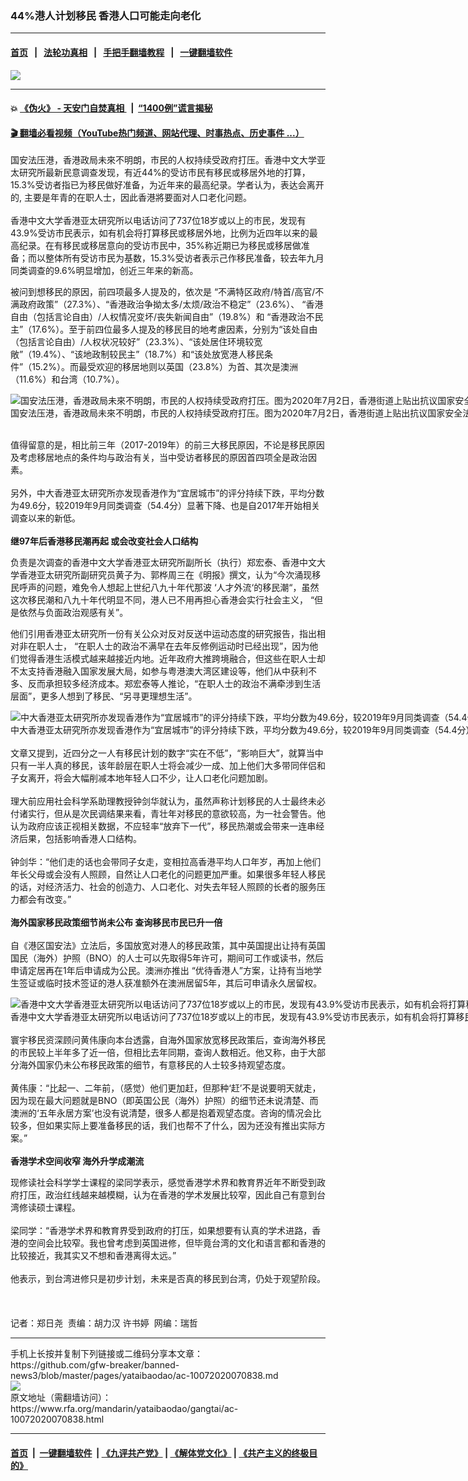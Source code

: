 ### 44%港人计划移民    香港人口可能走向老化
------------------------

#### [首页](https://github.com/gfw-breaker/banned-news3/blob/master/README.md) &nbsp;&nbsp;|&nbsp;&nbsp; [法轮功真相](https://github.com/begood0513/basic/blob/master/README.md)  &nbsp;&nbsp;|&nbsp;&nbsp; [手把手翻墙教程](https://github.com/gfw-breaker/guides/wiki)  &nbsp;&nbsp;|&nbsp;&nbsp; [一键翻墙软件](https://github.com/gfw-breaker/nogfw/blob/master/README.md)  



<div id="headerimg">
 <img alt="  " src="https://www.rfa.org/mandarin/yataibaodao/gangtai/ac-10072020070838.html/hongkong_mand.jpg/@@images/5aefd502-320d-43af-97dd-99aeb8b13c3b.jpeg" title="  "/>
 <div id="headerimgcontents">
  <div id="headerimgcaption">
   <span>
   </span>
   <!-- zoomattribute -->
  </div>
  <!-- headerimgcaption -->
 </div>
 <!-- headerimagecontents -->
</div>

<hr/>


#### 💥 [《伪火》 - 天安门自焚真相 ](http://158.247.195.190:10000/videos/blog/weihuo.html)&nbsp; |&nbsp; [“1400例”谎言揭秘  ](http://158.247.195.190:10000/videos/blog/jiexi1400.html)

#### [ 🎬  翻墙必看视频（YouTube热门频道、网站代理、时事热点、历史事件 ...）](https://github.com/gfw-breaker/links/blob/master/banned.md)

<div id="storytext">
 <div>
  <div class="slot_header">
  </div>
 </div>
 <p>
 </p>
 <p>
  国安法压港，香港政局未來不明朗，市民的人权持续受政府打压。香港中文大学亚太研究所最新民意调查发现，有近44%的受访市民有移民或移居外地的打算，15.3%受访者指已为移民做好准备，为近年来的最高纪录。学者认为，表达会离开的, 主要是年青的在职人士，因此香港將要面对人口老化问题。
  <br/>
  <br/>
  香港中文大学香港亚太研究所以电话访问了737位18岁或以上的市民，发现有43.9%受访市民表示，如有机会将打算移民或移居外地，比例为近四年以来的最高纪录。在有移民或移居意向的受访市民中，35%称近期已为移民或移居做准备；而以整体所有受访市民为基数，15.3%受访者表示己作移民准备，较去年九月同类调查的9.6%明显增加，创近三年来的新高。
 </p>
 <p>
 </p>
 <p>
 </p>
 <p>
  被问到想移民的原因，前四项最多人提及的，依次是 “不满特区政府/特首/高官/不满政府政策”（27.3%）、“香港政治争拗太多/太烦/政治不稳定”（23.6%）、 “香港自由（包括言论自由）/人权情况变坏/丧失新闻自由”（19.8%）和 “香港政治不民主”（17.6%）。至于前四位最多人提及的移民目的地考慮因素，分别为“该处自由（包括言论自由）/人权状况较好”（23.3%）、“该处居住环境较宽敞”（19.4%）、“该地政制较民主”（18.7%）和“该处放宽港人移民条件”（15.2%）。而最受欢迎的移居地则以英国（23.8%）为首、其次是澳洲（11.6%）和台湾（10.7%）。
 </p>
 <p>
 </p>
 <p>
  <div class="image-inline captioned" style="width:1500px;">
   <div style="width:1500px;">
    <img alt="国安法压港，香港政局未來不明朗，市民的人权持续受政府打压。图为2020年7月2日，香港街道上贴出抗议国家安全法的标语。（AP）" src="https://www.rfa.org/mandarin/yataibaodao/gangtai/ac-10072020070838.html/AP_20184449882834.jpg" title="国安法压港，香港政局未來不明朗，市民的人权持续受政府打压。图为2020年7月2日，香港街道上贴出抗议国家安全法的标语。（AP）"/>
   </div>
   <div class="image-caption">
    <span style="width:1500px;">
     国安法压港，香港政局未來不明朗，市民的人权持续受政府打压。图为2020年7月2日，香港街道上贴出抗议国家安全法的标语。（AP）
    </span>
    <span class="copyright">
    </span>
   </div>
  </div>
 </p>
 <p>
  <br/>
  值得留意的是，相比前三年（2017-2019年）的前三大移民原因，不论是移民原因及考虑移居地点的条件均与政治有关，当中受访者移民的原因首四项全是政治因素。
  <br/>
  <br/>
  另外，中大香港亚太研究所亦发现香港作为“宜居城市”的评分持续下跌，平均分数为49.6分，较2019年9月同类调查（54.4分）显著下降、也是自2017年开始相关调查以来的新低。
  <br/>
  <br/>
  <b>
   继97年后香港移民潮再起 或会改变社会人口结构
  </b>
 </p>
 <p>
  负责是次调查的香港中文大学香港亚太研究所副所长（执行）郑宏泰、香港中文大学香港亚太研究所副研究员黄子为、郭桦周三在《明报》撰文，认为“今次涌现移民呼声的问题，难免令人想起上世纪八九十年代那波 ‘人才外流‘的移民潮“，虽然这次移民潮和八九十年代明显不同，港人已不用再担心香港会实行社会主义， “但是依然与负面政治观感有关”。
 </p>
 <p>
  他们引用香港亚太研究所一份有关公众对反对反送中运动态度的研究报告，指出相对非在职人士， “在职人士的政治不满早在去年反修例运动时已经出现”，因为他们觉得香港生活模式越来越接近内地。近年政府大推跨境融合，但这些在职人士却不太支持香港融入国家发展大局，如参与粤港澳大湾区建设等，他们从中获利不多、反而承担较多经济成本。郑宏泰等人推论，“在职人士的政治不满牵涉到生活层面”，更多人想到了移民、“另寻更理想生活”。
 </p>
 <p>
 </p>
 <p>
  <div class="image-inline captioned" style="width:1500px;">
   <div style="width:1500px;">
    <img alt="中大香港亚太研究所亦发现香港作为“宜居城市”的评分持续下跌，平均分数为49.6分，较2019年9月同类调查（54.4分）显著下降、也是自2017年开始相关调查以来的新低。图为，2020年7月20日，行人在香港街道上行走。（AFP）" src="https://www.rfa.org/mandarin/yataibaodao/gangtai/ac-10072020070838.html/000_1VH4VI.jpg" title="中大香港亚太研究所亦发现香港作为“宜居城市”的评分持续下跌，平均分数为49.6分，较2019年9月同类调查（54.4分）显著下降、也是自2017年开始相关调查以来的新低。图为，2020年7月20日，行人在香港街道上行走。（AFP）"/>
   </div>
   <div class="image-caption">
    <span style="width:1500px;">
     中大香港亚太研究所亦发现香港作为“宜居城市”的评分持续下跌，平均分数为49.6分，较2019年9月同类调查（54.4分）显著下降、也是自2017年开始相关调查以来的新低。图为，2020年7月20日，行人在香港街道上行走。（AFP）
    </span>
    <span class="copyright">
    </span>
   </div>
  </div>
  <br/>
  文章又提到，近四分之一人有移民计划的数字“实在不低”，“影响巨大”，就算当中只有一半人真的移民，该年龄层在职人士将会减少一成、加上他们大多带同伴侣和子女离开，将会大幅削减本地年轻人口不少，让人口老化问题加剧。
  <br/>
  <br/>
  理大前应用社会科学系助理教授钟剑华就认为，虽然声称计划移民的人士最终未必付诸实行，但从是次民调结果来看，青壮年对移民的意欲较高，为一社会警告。他认为政府应该正视相关数据，不应轻率“放弃下一代”，移民热潮或会带来一连串经济后果，包括影响香港人口结构。
  <br/>
  <br/>
  钟剑华：“他们走的话也会带同子女走，变相拉高香港平均人口年岁，再加上他们年长父母或会没有人照顾，自然让人口老化的问题更加严重。如果很多年轻人移民的话，对经济活力、社会的创造力、人口老化、对失去年轻人照顾的长者的服务压力都会有改变。”
  <br/>
  <br/>
  <b>
   海外国家移民政策细节尚未公布 查询移民市民已升一倍
  </b>
  <br/>
  <br/>
  自《港区国安法》立法后，多国放宽对港人的移民政策，其中英国提出让持有英国国民（海外）护照（BNO）的人士可以先取得5年许可，期间可工作或读书，然后申请定居再在1年后申请成为公民。澳洲亦推出 “优待香港人”方案，让持有当地学生签证或临时技术签证的港人获准额外在澳洲居留5年，其后可申请永久居留权。
 </p>
 <p>
 </p>
 <p>
  <div class="image-inline captioned" style="width:1500px;">
   <div style="width:1500px;">
    <img alt="香港中文大学香港亚太研究所以电话访问了737位18岁或以上的市民，发现有43.9%受访市民表示，如有机会将打算移民或移居外地，比例为近四年以来的最高纪录。图为2019年8月14日，旅客在香港机场登机口办理登机手续。（美联社）" src="https://www.rfa.org/mandarin/yataibaodao/gangtai/ac-10072020070838.html/AP_19226168974924.jpg" title="香港中文大学香港亚太研究所以电话访问了737位18岁或以上的市民，发现有43.9%受访市民表示，如有机会将打算移民或移居外地，比例为近四年以来的最高纪录。图为2019年8月14日，旅客在香港机场登机口办理登机手续。（美联社）"/>
   </div>
   <div class="image-caption">
    <span style="width:1500px;">
     香港中文大学香港亚太研究所以电话访问了737位18岁或以上的市民，发现有43.9%受访市民表示，如有机会将打算移民或移居外地，比例为近四年以来的最高纪录。图为2019年8月14日，旅客在香港机场登机口办理登机手续。（美联社）
    </span>
    <span class="copyright">
    </span>
   </div>
  </div>
  <br/>
  寰宇移民资深顾问黄伟康向本台透露，自海外国家放宽移民政策后，查询海外移民的市民较上半年多了近一倍，但相比去年同期，查询人数相近。他又称，由于大部分海外国家仍未公布移民政策的细节，有意移民的人士较多持观望态度。
  <br/>
  <br/>
  黄伟康：“比起一、二年前，（感觉）他们更加赶，但那种‘赶’不是说要明天就走，因为现在最大问题就是BNO（即英国公民（海外）护照）的细节还未说清楚、而澳洲的‘五年永居方案’也没有说清楚，很多人都是抱着观望态度。咨询的情况会比较多，但如果实际上要准备移民的话，我们也帮不了什么，因为还没有推出实际方案。”
  <br/>
  <br/>
  <b>
   香港学术空间收窄 海外升学成潮流
  </b>
 </p>
 <p>
  现修读社会科学学士课程的梁同学表示，感觉香港学术界和教育界近年不断受到政府打压，政治红线越来越模糊，认为在香港的学术发展比较窄，因此自己有意到台湾修读硕士课程。
  <br/>
  <br/>
  梁同学：“香港学术界和教育界受到政府的打压，如果想要有认真的学术进路，香港的空间会比较窄。我也曾考虑到英国进修，但毕竟台湾的文化和语言都和香港的比较接近，我其实又不想和香港离得太远。”
  <br/>
  <br/>
  他表示，到台湾进修只是初步计划，未来是否真的移民到台湾，仍处于观望阶段。
  <br/>
  <br/>
  <br/>
  <br/>
  记者：郑日尧  责编：胡力汉 许书婷  网编：瑞哲
 </p>
</div>

<hr/>
手机上长按并复制下列链接或二维码分享本文章：<br/>
https://github.com/gfw-breaker/banned-news3/blob/master/pages/yataibaodao/ac-10072020070838.md <br/>
<a href='https://github.com/gfw-breaker/banned-news3/blob/master/pages/yataibaodao/ac-10072020070838.md'><img src='https://github.com/gfw-breaker/banned-news3/blob/master/pages/yataibaodao/ac-10072020070838.md.png'/></a> <br/>
原文地址（需翻墙访问）：https://www.rfa.org/mandarin/yataibaodao/gangtai/ac-10072020070838.html


------------------------
#### [首页](https://github.com/gfw-breaker/banned-news3/blob/master/README.md) &nbsp;|&nbsp; [一键翻墙软件](https://github.com/gfw-breaker/nogfw/blob/master/README.md) &nbsp;| [《九评共产党》](https://github.com/gfw-breaker/9ping.md/blob/master/README.md#九评之一评共产党是什么) | [《解体党文化》](https://github.com/gfw-breaker/jtdwh.md/blob/master/README.md) | [《共产主义的终极目的》](https://github.com/gfw-breaker/gczydzjmd.md/blob/master/README.md)


<img src='http://gfw-breaker.win/banned-news3/pages/yataibaodao/ac-10072020070838.md' width='0px' height='0px'/>
